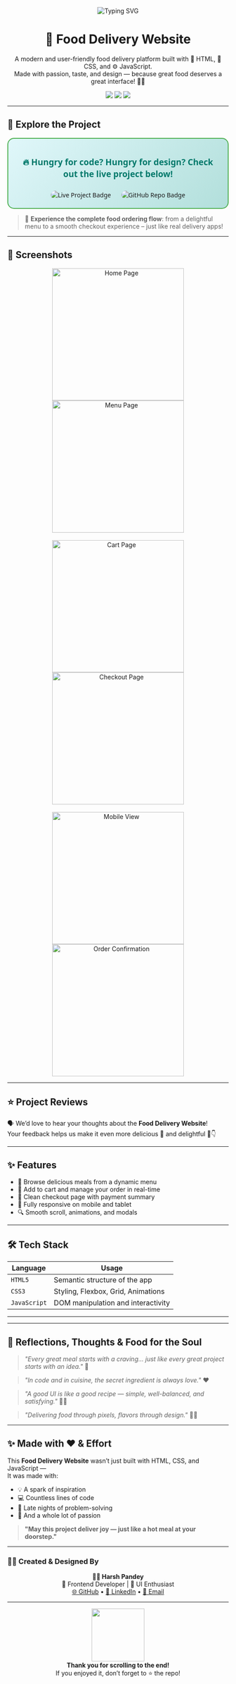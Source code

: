 <!-- Title Banner -->
<p align="center">
  <img src="https://readme-typing-svg.demolab.com?font=Fira+Code&duration=2000&pause=1000&color=F75C7E&center=true&vCenter=true&multiline=true&width=700&height=100&lines=🍔+Food+Delivery+Website+🚴‍♂️+;Crafted+with+Love+%26+Effort+❤️" alt="Typing SVG" />
</p>

<h1 align="center">🍕 Food Delivery Website</h1>

<p align="center">
  A modern and user-friendly food delivery platform built with 💙 HTML, 🎨 CSS, and ⚙️ JavaScript.<br/>
  Made with passion, taste, and design — because great food deserves a great interface! 🧑‍🍳
</p>

<p align="center">
  <img src="https://img.shields.io/badge/Status-In%20Progress-yellow?style=flat-square" />
  <img src="https://img.shields.io/badge/Made%20with-HTML%2C%20CSS%2C%20JavaScript-blue?style=flat-square" />
  <img src="https://img.shields.io/badge/Love + Effort-100%25-red?style=flat-square" />
</p>

---

## 🔗 Explore the Project

<div align="center" style="font-family: 'Segoe UI', Tahoma, Geneva, Verdana, sans-serif; max-width: 600px; margin: auto; padding: 20px; border: 2px solid #4CAF50; border-radius: 15px; background: linear-gradient(135deg, #e0f7fa, #b2dfdb);">

  <p style="font-size: 1.2rem; font-weight: 700; color: #00796b; margin-bottom: 25px;">
    🔥 Hungry for code? Hungry for design? Check out the live project below!
  </p>

  <a href="https://your-live-project-link.com" target="_blank" style="text-decoration: none; margin: 0 10px;">
    <img src="https://img.shields.io/badge/🍽️%20Live%20Project-Click%20to%20View-green?style=for-the-badge&logo=vercel&logoColor=white" alt="Live Project Badge"
         style="border-radius: 10px; transition: transform 0.3s ease;"/>
  </a>

  <a href="https://github.com/Harsh28Pandey/Food-Delivery-Website" target="_blank" style="text-decoration: none; margin: 0 10px;">
    <img src="https://img.shields.io/badge/💻%20GitHub%20Repo-View%20Source-blue?style=for-the-badge&logo=github&logoColor=white" alt="GitHub Repo Badge"
         style="border-radius: 10px; transition: transform 0.3s ease;"/>
  </a>

</div>

> 🎯 **Experience the complete food ordering flow**: from a delightful menu to a smooth checkout experience – just like real delivery apps!

---

## 📸 Screenshots

<p align="center">
  <img src="screenshots/home.png" width="300" alt="Home Page"/>
  <img src="screenshots/menu.png" width="300" alt="Menu Page"/><br/><br/>
  <img src="screenshots/cart.png" width="300" alt="Cart Page"/>
  <img src="screenshots/checkout.png" width="300" alt="Checkout Page"/><br/><br/>
  <img src="screenshots/mobile1.png" width="300" alt="Mobile View"/>
  <img src="screenshots/order-confirm.png" width="300" alt="Order Confirmation"/>
</p>

---

## ⭐ Project Reviews

🗣️ We’d love to hear your thoughts about the **Food Delivery Website**!  
Your feedback helps us make it even more delicious 🍜 and delightful 💬👇

---

## ✨ Features

- 🍱 Browse delicious meals from a dynamic menu
- 🛒 Add to cart and manage your order in real-time
- 🧾 Clean checkout page with payment summary
- 📱 Fully responsive on mobile and tablet
- 🔍 Smooth scroll, animations, and modals

---

## 🛠️ Tech Stack

| Language     | Usage                              |
| ------------ | ---------------------------------- |
| `HTML5`      | Semantic structure of the app      |
| `CSS3`       | Styling, Flexbox, Grid, Animations |
| `JavaScript` | DOM manipulation and interactivity |

---

---

## 🧠 Reflections, Thoughts & Food for the Soul

> _"Every great meal starts with a craving... just like every great project starts with an idea."_ 🍲

> _"In code and in cuisine, the secret ingredient is always love."_ ❤️

> _"A good UI is like a good recipe — simple, well-balanced, and satisfying."_ 👨‍🍳

> _"Delivering food through pixels, flavors through design."_ 🍕📱

---

## ✨ Made with ❤️ & Effort

This **Food Delivery Website** wasn’t just built with HTML, CSS, and JavaScript —  
It was made with:

- 💡 A spark of inspiration
- 💻 Countless lines of code
- 🧠 Late nights of problem-solving
- 🤍 And a whole lot of passion

> **"May this project deliver joy — just like a hot meal at your doorstep."**

---

### 👨‍💻 Created & Designed By

<p align="center">
  <b>👨‍🍳 Harsh Pandey</b>  
  <br/>🚀 Frontend Developer | 🍔 UI Enthusiast 
  <br/>
  <a href="https://github.com/Harsh28Pandey" target="_blank">🌐 GitHub</a> • 
  <a href="https://linkedin.com/in/harsh28pandey" target="_blank">🔗 LinkedIn</a> • 
  <a href="harsh28.knp@gmail.com" target="_blank">📩 Email</a>
</p>

---

<p align="center">
  <img src="https://media.giphy.com/media/U3qYN8S0j3bpK/giphy.gif" width="120" /><br/>
  <b>Thank you for scrolling to the end!</b><br/>
  If you enjoyed it, don’t forget to ⭐ the repo!
</p>
